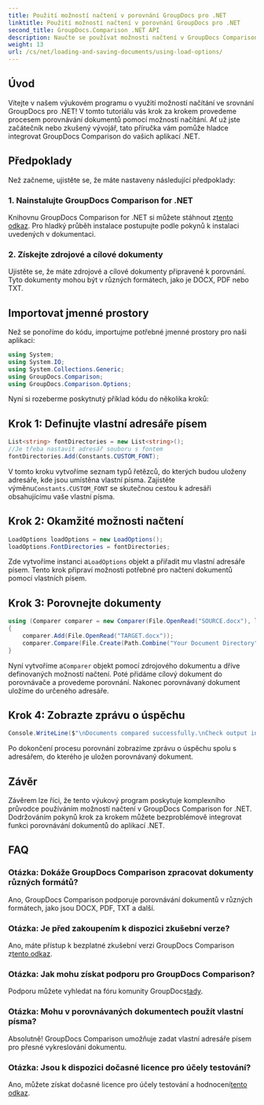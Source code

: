 ```yaml
---
title: Použití možností načtení v porovnání GroupDocs pro .NET
linktitle: Použití možností načtení v porovnání GroupDocs pro .NET
second_title: GroupDocs.Comparison .NET API
description: Naučte se používat možnosti načtení v GroupDocs Comparison for .NET k bezproblémovému porovnání dokumentů s vlastními fonty.
weight: 13
url: /cs/net/loading-and-saving-documents/using-load-options/
---
```

## Úvod
Vítejte v našem výukovém programu o využití možností načítání ve srovnání GroupDocs pro .NET! V tomto tutoriálu vás krok za krokem provedeme procesem porovnávání dokumentů pomocí možností načítání. Ať už jste začátečník nebo zkušený vývojář, tato příručka vám pomůže hladce integrovat GroupDocs Comparison do vašich aplikací .NET.
## Předpoklady
Než začneme, ujistěte se, že máte nastaveny následující předpoklady:
### 1. Nainstalujte GroupDocs Comparison for .NET
 Knihovnu GroupDocs Comparison for .NET si můžete stáhnout z[tento odkaz](https://releases.groupdocs.com/comparison/net/). Pro hladký průběh instalace postupujte podle pokynů k instalaci uvedených v dokumentaci.
### 2. Získejte zdrojové a cílové dokumenty
Ujistěte se, že máte zdrojové a cílové dokumenty připravené k porovnání. Tyto dokumenty mohou být v různých formátech, jako je DOCX, PDF nebo TXT.
## Importovat jmenné prostory
Než se ponoříme do kódu, importujme potřebné jmenné prostory pro naši aplikaci:
```csharp
using System;
using System.IO;
using System.Collections.Generic;
using GroupDocs.Comparison;
using GroupDocs.Comparison.Options;
```
Nyní si rozeberme poskytnutý příklad kódu do několika kroků:
## Krok 1: Definujte vlastní adresáře písem
```csharp
List<string> fontDirectories = new List<string>();
//Je třeba nastavit adresář souboru s fontem
fontDirectories.Add(Constants.CUSTOM_FONT);
```
 V tomto kroku vytvoříme seznam typů řetězců, do kterých budou uloženy adresáře, kde jsou umístěna vlastní písma. Zajistěte výměnu`Constants.CUSTOM_FONT` se skutečnou cestou k adresáři obsahujícímu vaše vlastní písma.
## Krok 2: Okamžité možnosti načtení
```csharp
LoadOptions loadOptions = new LoadOptions();
loadOptions.FontDirectories = fontDirectories;
```
 Zde vytvoříme instanci a`LoadOptions` objekt a přiřadit mu vlastní adresáře písem. Tento krok připraví možnosti potřebné pro načtení dokumentů pomocí vlastních písem.
## Krok 3: Porovnejte dokumenty
```csharp
using (Comparer comparer = new Comparer(File.OpenRead("SOURCE.docx"), loadOptions))
{
    comparer.Add(File.OpenRead("TARGET.docx"));
    comparer.Compare(File.Create(Path.Combine("Your Document Directory", "RESULT.docx")));
}
```
 Nyní vytvoříme a`Comparer` objekt pomocí zdrojového dokumentu a dříve definovaných možností načtení. Poté přidáme cílový dokument do porovnávače a provedeme porovnání. Nakonec porovnávaný dokument uložíme do určeného adresáře.
## Krok 4: Zobrazte zprávu o úspěchu
```csharp
Console.WriteLine($"\nDocuments compared successfully.\nCheck output in {Directory.GetCurrentDirectory()}.");
```
Po dokončení procesu porovnání zobrazíme zprávu o úspěchu spolu s adresářem, do kterého je uložen porovnávaný dokument.
## Závěr
Závěrem lze říci, že tento výukový program poskytuje komplexního průvodce používáním možností načtení v GroupDocs Comparison for .NET. Dodržováním pokynů krok za krokem můžete bezproblémově integrovat funkci porovnávání dokumentů do aplikací .NET.
## FAQ
### Otázka: Dokáže GroupDocs Comparison zpracovat dokumenty různých formátů?
Ano, GroupDocs Comparison podporuje porovnávání dokumentů v různých formátech, jako jsou DOCX, PDF, TXT a další.
### Otázka: Je před zakoupením k dispozici zkušební verze?
 Ano, máte přístup k bezplatné zkušební verzi GroupDocs Comparison z[tento odkaz](https://releases.groupdocs.com/).
### Otázka: Jak mohu získat podporu pro GroupDocs Comparison?
 Podporu můžete vyhledat na fóru komunity GroupDocs[tady](https://forum.groupdocs.com/c/comparison/12).
### Otázka: Mohu v porovnávaných dokumentech použít vlastní písma?
Absolutně! GroupDocs Comparison umožňuje zadat vlastní adresáře písem pro přesné vykreslování dokumentu.
### Otázka: Jsou k dispozici dočasné licence pro účely testování?
Ano, můžete získat dočasné licence pro účely testování a hodnocení[tento odkaz](https://purchase.groupdocs.com/temporary-license/).
